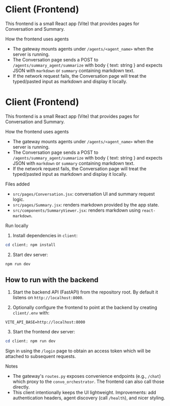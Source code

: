# Client (Frontend)

This frontend is a small React app (Vite) that provides pages for Conversation and Summary.

How the frontend uses agents
- The gateway mounts agents under `/agents/<agent_name>` when the server is running.
- The Conversation page sends a POST to `/agents/summary_agent/summarize` with body { text: string } and expects JSON with `markdown` or `summary` containing markdown text.
- If the network request fails, the Conversation page will treat the typed/pasted input as markdown and display it locally.

# Client (Frontend)

This frontend is a small React app (Vite) that provides pages for Conversation and Summary.

How the frontend uses agents
- The gateway mounts agents under `/agents/<agent_name>` when the server is running.
- The Conversation page sends a POST to `/agents/summary_agent/summarize` with body { text: string } and expects JSON with `markdown` or `summary` containing markdown text.
- If the network request fails, the Conversation page will treat the typed/pasted input as markdown and display it locally.

Files added
- `src/pages/Conversation.jsx`: conversation UI and summary request logic.
- `src/pages/Summary.jsx`: renders markdown provided by the app state.
- `src/components/SummaryViewer.jsx`: renders markdown using `react-markdown`.

Run locally
1. Install dependencies in `client`:

```powershell
cd client; npm install
```

2. Start dev server:

```powershell
npm run dev
```

How to run with the backend
---------------------------

1. Start the backend API (FastAPI) from the repository root. By default it listens on `http://localhost:8000`.

2. Optionally configure the frontend to point at the backend by creating `client/.env` with:

```
VITE_API_BASE=http://localhost:8000
```

3. Start the frontend dev server:

```powershell
cd client; npm run dev
```

Sign in using the `/login` page to obtain an access token which will be attached to subsequent requests.

Notes
- The gateway's `routes.py` exposes convenience endpoints (e.g., `/chat`) which proxy to the `convo_orchestrator`. The frontend can also call those directly.
- This client intentionally keeps the UI lightweight. Improvements: add authentication headers, agent discovery (call `/health`), and nicer styling.
